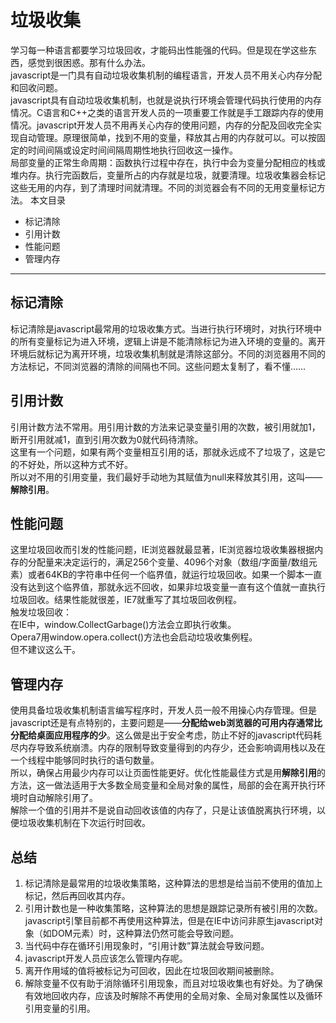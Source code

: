# 垃圾收集  
学习每一种语言都要学习垃圾回收，才能码出性能强的代码。但是现在学这些东西，感觉到很困惑。那有什么办法。  
javascript是一门具有自动垃圾收集机制的编程语言，开发人员不用关心内存分配和回收问题。  
javascript具有自动垃圾收集机制，也就是说执行环境会管理代码执行使用的内存情况。C语言和C++之类的语言开发人员的一项重要工作就是手工跟踪内存的使用情况。javascript开发人员不用再关心内存的使用问题，内存的分配及回收完全实现自动管理。原理很简单，找到不用的变量，释放其占用的内存就可以。可以按固定的时间间隔或设定时间间隔周期性地执行回收这一操作。  
局部变量的正常生命周期：函数执行过程中存在，执行中会为变量分配相应的栈或堆内存。执行完函数后，变量所占的内存就是垃圾，就要清理。垃圾收集器会标记这些无用的内存，到了清理时间就清理。不同的浏览器会有不同的无用变量标记方法。
本文目录  
- 标记清除  
- 引用计数  
- 性能问题  
- 管理内存

---
## 标记清除
标记清除是javascript最常用的垃圾收集方式。当进行执行环境时，对执行环境中的所有变量标记为进入环境，逻辑上讲是不能清除标记为进入环境的变量的。离开环境后就标记为离开环境，垃圾收集机制就是清除这部分。不同的浏览器用不同的方法标记，不同浏览器的清除的间隔也不同。这些问题太复制了，看不懂……
  
## 引用计数
引用计数方法不常用。用引用计数的方法来记录变量引用的次数，被引用就加1，断开引用就减1，直到引用次数为0就代码待清除。  
这里有一个问题，如果有两个变量相互引用的话，那就永远成不了垃圾了，这是它的不好处，所以这种方式不好。  
所以对不用的引用变量，我们最好手动地为其赋值为null来释放其引用，这叫——**解除引用**。
  
## 性能问题
这里垃圾回收而引发的性能问题，IE浏览器就最显著，IE浏览器垃圾收集器根据内存的分配量来决定运行的，满足256个变量、4096个对象（数组/字面量/数组元素）或者64KB的字符串中任何一个临界值，就运行垃圾回收。如果一个脚本一直没有达到这个临界值，那就永远不回收，如果非垃圾变量一直有这个值就一直执行垃圾回收。结果性能就很差，IE7就重写了其垃圾回收例程。  
触发垃圾回收：  
  在IE中，window.CollectGarbage()方法会立即执行收集。  
  Opera7用window.opera.collect()方法也会启动垃圾收集例程。  
但不建议这么干。
  
## 管理内存
使用具备垃圾收集机制语言编写程序时，开发人员一般不用操心内存管理。但是javascript还是有点特别的，主要问题是——**分配给web浏览器的可用内存通常比分配给桌面应用程序的少**。这么做是出于安全考虑，防止不好的javascript代码耗尽内存导致系统崩溃。内存的限制导致变量得到的内存少，还会影响调用栈以及在一个线程中能够同时执行的语句数量。  
所以，确保占用最少内存可以让页面性能更好。优化性能最佳方式是用**解除引用**的方法，这一做法适用于大多数全局变量和全局对象的属性，局部的会在离开执行环境时自动解除引用了。  
解除一个值的引用并不是说自动回收该值的内存了，只是让该值脱离执行环境，以便垃圾收集机制在下次运行时回收。

## 总结
1. 标记清除是最常用的垃圾收集策略，这种算法的思想是给当前不使用的值加上标记，然后再回收其内存。  
2. 引用计数也是一种收集策略，这种算法的思想是跟踪记录所有被引用的次数。javascript引擎目前都不再使用这种算法，但是在IE中访问非原生javascript对象（如DOM元素）时，这种算法仍然可能会导致问题。  
3. 当代码中存在循环引用现象时，“引用计数”算法就会导致问题。
4. javascript开发人员应该怎么管理内存呢。  
5. 离开作用域的值将被标记为可回收，因此在垃圾回收期间被删除。  
6. 解除变量不仅有助于消除循环引用现象，而且对垃圾收集也有好处。为了确保有效地回收内存，应该及时解除不再使用的全局对象、全局对象属性以及循环引用变量的引用。